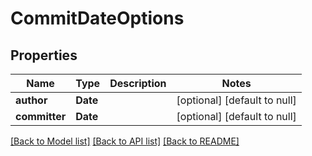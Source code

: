 # CommitDateOptions
## Properties

| Name | Type | Description | Notes |
|------------ | ------------- | ------------- | -------------|
| **author** | **Date** |  | [optional] [default to null] |
| **committer** | **Date** |  | [optional] [default to null] |

[[Back to Model list]](../README.md#documentation-for-models) [[Back to API list]](../README.md#documentation-for-api-endpoints) [[Back to README]](../README.md)

